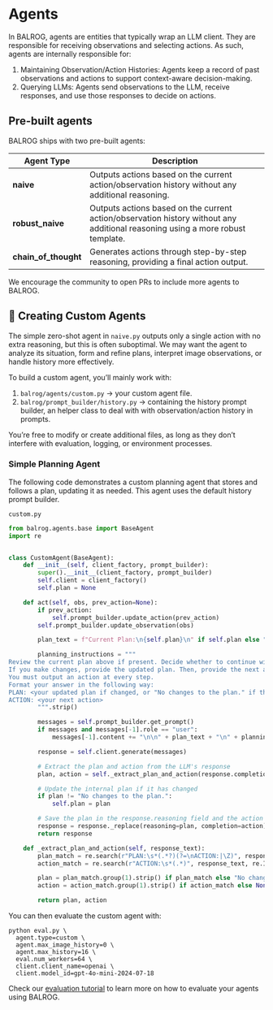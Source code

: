 # Agents

In BALROG, agents are entities that typically wrap an LLM client. They are responsible for receiving observations and selecting actions. As such, agents are internally responsible for:
1. Maintaining Observation/Action Histories: Agents keep a record of past observations and actions to support context-aware decision-making.
2. Querying LLMs: Agents send observations to the LLM, receive responses, and use those responses to decide on actions.

## Pre-built agents

BALROG ships with two pre-built agents:

| **Agent Type**          | **Description**                                                                 |
|-------------------------|---------------------------------------------------------------------------------|
| **naive**          | Outputs actions based on the current action/observation history without any additional reasoning. |
| **robust_naive**          | Outputs actions based on the current action/observation history without any additional reasoning using a more robust template. |
| **chain_of_thought** | Generates actions through step-by-step reasoning, providing a final action output. |


We encourage the community to open PRs to include more agents to BALROG.

## 🤖 Creating Custom Agents

The simple zero-shot agent in `naive.py` outputs only a single action with no extra reasoning, but this is often suboptimal. We may want the agent to analyze its situation, form and refine plans, interpret image observations, or handle history more effectively.

To build a custom agent, you’ll mainly work with:
1. `balrog/agents/custom.py` -> your custom agent file.
2. `balrog/prompt_builder/history.py` -> containing the history prompt builder, an helper class to deal with with observation/action history in prompts.

You’re free to modify or create additional files, as long as they don’t interfere with evaluation, logging, or environment processes.


### Simple Planning Agent
The following code demonstrates a custom planning agent that stores and follows a plan, updating it as needed. This agent uses the default history prompt builder.

`custom.py`
```python
from balrog.agents.base import BaseAgent
import re


class CustomAgent(BaseAgent):
    def __init__(self, client_factory, prompt_builder):
        super().__init__(client_factory, prompt_builder)
        self.client = client_factory()
        self.plan = None

    def act(self, obs, prev_action=None):
        if prev_action:
            self.prompt_builder.update_action(prev_action)
        self.prompt_builder.update_observation(obs)

        plan_text = f"Current Plan:\n{self.plan}\n" if self.plan else "You have no plan yet.\n"

        planning_instructions = """
Review the current plan above if present. Decide whether to continue with it or make changes.
If you make changes, provide the updated plan. Then, provide the next action to take. 
You must output an action at every step.
Format your answer in the following way:
PLAN: <your updated plan if changed, or "No changes to the plan." if the current plan is good>
ACTION: <your next action>
        """.strip()

        messages = self.prompt_builder.get_prompt()
        if messages and messages[-1].role == "user":
            messages[-1].content += "\n\n" + plan_text + "\n" + planning_instructions

        response = self.client.generate(messages)

        # Extract the plan and action from the LLM's response
        plan, action = self._extract_plan_and_action(response.completion)

        # Update the internal plan if it has changed
        if plan != "No changes to the plan.":
            self.plan = plan

        # Save the plan in the response.reasoning field and the action in response.completion
        response = response._replace(reasoning=plan, completion=action)
        return response

    def _extract_plan_and_action(self, response_text):
        plan_match = re.search(r"PLAN:\s*(.*?)(?=\nACTION:|\Z)", response_text, re.IGNORECASE | re.DOTALL)
        action_match = re.search(r"ACTION:\s*(.*)", response_text, re.IGNORECASE | re.DOTALL)

        plan = plan_match.group(1).strip() if plan_match else "No changes to the plan."
        action = action_match.group(1).strip() if action_match else None

        return plan, action
```


You can then evaluate the custom agent with:
```
python eval.py \
  agent.type=custom \
  agent.max_image_history=0 \
  agent.max_history=16 \
  eval.num_workers=64 \
  client.client_name=openai \
  client.model_id=gpt-4o-mini-2024-07-18
```

Check our [evaluation tutorial](https://github.com/balrog-ai/BALROG/blob/main/docs/evaluation.md) to learn more on how to evaluate your agents using BALROG.
